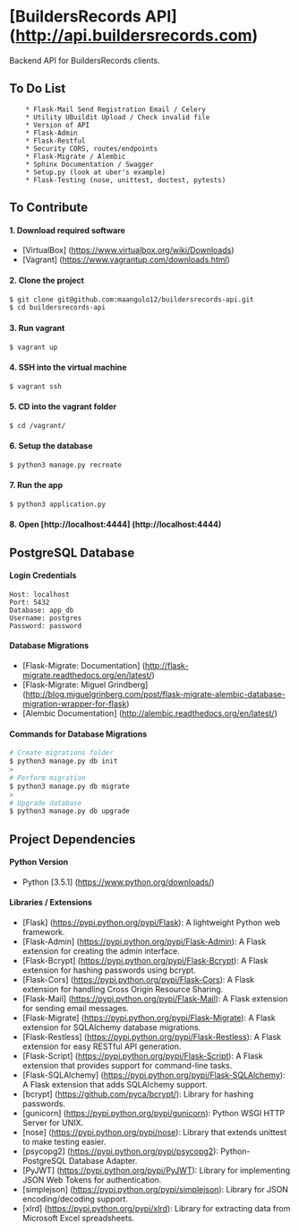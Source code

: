 # [BuildersRecords API] (http://api.buildersrecords.com)

Backend API for BuildersRecords clients.

## To Do List
```
    * Flask-Mail Send Registration Email / Celery
    * Utility UBuildit Upload / Check invalid file
    * Version of API
    * Flask-Admin
    * Flask-Restful
    * Security CORS, routes/endpoints
    * Flask-Migrate / Alembic
    * Sphinx Documentation / Swagger
    * Setup.py (look at uber's example)
    * Flask-Testing (nose, unittest, doctest, pytests)
```

## To Contribute

#### 1. Download required software

+ [VirtualBox] (https://www.virtualbox.org/wiki/Downloads)
+ [Vagrant] (https://www.vagrantup.com/downloads.html)

#### 2. Clone the project
>
```bash
$ git clone git@github.com:maangulo12/buildersrecords-api.git
$ cd buildersrecords-api
```

#### 3. Run vagrant
>
```bash
$ vagrant up    
```

#### 4. SSH into the virtual machine
>
```bash
$ vagrant ssh
```

#### 5. CD into the vagrant folder
>
```bash
$ cd /vagrant/
```

#### 6. Setup the database
>
```bash
$ python3 manage.py recreate
```

#### 7. Run the app
>
```bash
$ python3 application.py    
```

#### 8. Open [http://localhost:4444] (http://localhost:4444)

## PostgreSQL Database

#### Login Credentials
```
Host: localhost
Port: 5432
Database: app_db
Username: postgres
Password: password
```

#### Database Migrations
+ [Flask-Migrate: Documentation]
    (http://flask-migrate.readthedocs.org/en/latest/)
+ [Flask-Migrate: Miguel Grindberg]
    (http://blog.miguelgrinberg.com/post/flask-migrate-alembic-database-migration-wrapper-for-flask)
+ [Alembic Documentation]
    (http://alembic.readthedocs.org/en/latest/)

#### Commands for Database Migrations
>
```bash
# Create migrations folder
$ python3 manage.py db init
>
# Perform migration
$ python3 manage.py db migrate
>
# Upgrade database
$ python3 manage.py db upgrade
```

## Project Dependencies

#### Python Version
+ Python [3.5.1] (https://www.python.org/downloads/)

#### Libraries / Extensions
+ [Flask] (https://pypi.python.org/pypi/Flask): A lightweight Python web framework.
+ [Flask-Admin] (https://pypi.python.org/pypi/Flask-Admin): A Flask extension for creating the admin interface.
+ [Flask-Bcrypt] (https://pypi.python.org/pypi/Flask-Bcrypt): A Flask extension for hashing passwords using bcrypt.
+ [Flask-Cors] (https://pypi.python.org/pypi/Flask-Cors): A Flask extension for handling Cross Origin Resource Sharing.
+ [Flask-Mail] (https://pypi.python.org/pypi/Flask-Mail): A Flask extension for sending email messages.
+ [Flask-Migrate] (https://pypi.python.org/pypi/Flask-Migrate): A Flask extension for SQLAlchemy database migrations.
+ [Flask-Restless] (https://pypi.python.org/pypi/Flask-Restless): A Flask extension for easy RESTful API generation.
+ [Flask-Script] (https://pypi.python.org/pypi/Flask-Script): A Flask extension that provides support for command-line tasks.
+ [Flask-SQLAlchemy] (https://pypi.python.org/pypi/Flask-SQLAlchemy): A Flask extension that adds SQLAlchemy support.
+ [bcrypt] (https://github.com/pyca/bcrypt/): Library for hashing passwords.
+ [gunicorn] (https://pypi.python.org/pypi/gunicorn): Python WSGI HTTP Server for UNIX.
+ [nose] (https://pypi.python.org/pypi/nose): Library that extends unittest to make testing easier.
+ [psycopg2] (https://pypi.python.org/pypi/psycopg2): Python-PostgreSQL Database Adapter.
+ [PyJWT] (https://pypi.python.org/pypi/PyJWT): Library for implementing JSON Web Tokens for authentication.
+ [simplejson] (https://pypi.python.org/pypi/simplejson): Library for JSON encoding/decoding support.
+ [xlrd] (https://pypi.python.org/pypi/xlrd): Library for extracting data from Microsoft Excel spreadsheets.
